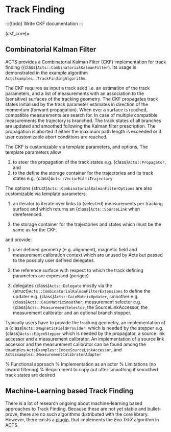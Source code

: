 # Track Finding

:::{todo}
Write CKF documentation
:::

(ckf_core)=
## Combinatorial Kalman Filter

ACTS provides a Combinatorial Kalman Filter (CKF) implementation for track finding
({class}`Acts::CombinatorialKalmanFilter`). Its usage is demonstrated in the
example algorithm `ActsExamples::TrackFindingAlgorithm`.

The CKF requires as input a track seed i.e. an estimation of the track parameters,
and a list of measurements with an association to the (sensitive) surfaces of the
tracking geometry. The CKF propagates track states initialised by the track
parameter estimates in direction of the momentum (forward propagation).  When ever
a surface is reached, compatible measurements are search for. In case of multiple
compatible measurements the trajectory is branched. The track states of all
branches are updated and smoothed following the Kalman filter prescription. The
propagation is aborted if either the maximum path length is exceeded or if user
customizable abort conditions are reached.

The CKF is customizable via template parameters, and options. The template parameters
allow

1. to steer the propagation of the track states e.g. {class}`Acts::Propagator`, and
2. to the define the storage container for the trajectories and its track states
   e.g. {class}`Acts::VectorMultiTrajectory`

The options {struct}`Acts::CombinatorialKalmanFilterOptions` are also customizable via
template parameters:

1. an iterator to iterate over links to (selected) measurements per tracking
   surface and which returns an {class}`Acts::SourceLink` when dereferenced.

2. the storage container for the trajectories and states which must be the same as
   for the CKF.

and provide:

1. user defined geometry (e.g. alignment), magnetic field and measurement
   calibration context which are unused by Acts but passed to the possibly
   user defined delegates.

2. the reference surface with respect to which the track defining parameters are
   expressed (perigee)

3. delegates {class}`Acts::Delegate` mostly via the
   {struct}`Acts::CombinatorialKalmanFilterExtensions` to define the updater
   e.g. {class}`Acts::GainMatrixUpdater`, smoother
   e.g. {class}`Acts::GainMatrixSmoother`, measurement selector
   e.g. {class}`Acts::MeasurementSelector`, the SourceLinkAccessor, the
   measurement calibrator and an optional branch stopper.

Typically users have to provide the tracking geometry, an implementation of a
{class}`Acts::MagneticFieldProvider`, which is needed by the stepper
e.g. {class}`Acts::EigenStepper` which is needed by the propagator, a
source link accessor and a measurement calibrator. An implementation of a source link
accessor and the measurement calibrator can be found among the examples
`ActsExamples::IndexSourceLinkAccessor`, and `ActsExamples::MeasurementCalibratorAdapter`


% Functional approach
% Implementation as an actor
% Limitations (no inward filtering)
% Requirement to copy out after smoothing if smoothed track states are desired

## Machine-Learning based Track Finding

There is a lot of research ongoing about machine-learning based approaches to Track Finding. Because these are not yet stable and bullet-prove, there are no such algorithms distributed with the core library. However, there exists a [plugin](exatrkxplugin), that implements the *Exa.TrkX* algorithm in ACTS.
